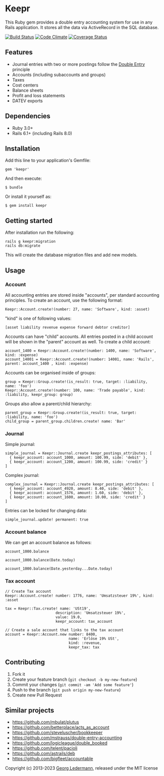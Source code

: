 # Keepr

This Ruby gem provides a double entry accounting system for use in any Rails application. It stores all the data via ActiveRecord in the SQL database.

[![Build Status](https://github.com/ledermann/keepr/workflows/Test/badge.svg?branch=master)](https://github.com/ledermann/keepr/actions)
[![Code Climate](https://codeclimate.com/github/ledermann/keepr/badges/gpa.svg)](https://codeclimate.com/github/ledermann/keepr)
[![Coverage Status](https://coveralls.io/repos/github/ledermann/keepr/badge.svg?branch=master)](https://coveralls.io/github/ledermann/keepr?branch=master)

## Features

* Journal entries with two or more postings follow the [Double Entry](https://www.accountingcoach.com/blog/what-is-the-double-entry-system) principle
* Accounts (including subaccounts and groups)
* Taxes
* Cost centers
* Balance sheets
* Profit and loss statements
* DATEV exports


## Dependencies

* Ruby 3.0+
* Rails 6.1+ (including Rails 8.0)

## Installation

Add this line to your application's Gemfile:

    gem 'keepr'

And then execute:

    $ bundle

Or install it yourself as:

    $ gem install keepr


## Getting started

After installation run the following:

	rails g keepr:migration
	rails db:migrate

This will create the database migration files and add new models.

## Usage
### Account
All accounting entries are stored inside "accounts", per standard accounting
principles. To create an account, use the following format:

	Keepr::Account.create!(number: 27, name: 'Software', kind: :asset)

"kind" is one of following values:

	[asset liability revenue expense forward debtor creditor]

Accounts can have "child" accounts. All entries posted in a child account will
be shown in the "parent" account as well. To create a child account:

	account_1400 = Keepr::Account.create!(number: 1400, name: 'Software', kind: :expense)
	account_14001 = Keepr::Account.create!(number: 14001, name: 'Rails', parent: account_1400 , kind: :expense)

Accounts can be organised inside of groups:

	group = Keepr::Group.create!(is_result: true, target: :liability, name: 'foo')
	Keepr::Account.create!(number: 100, name: 'Trade payable', kind: :liability, keepr_group: group)

Groups also allow a parent/child hierarchy:

	parent_group = Keepr::Group.create!(is_result: true, target: :liability, name: 'foo')
	child_group = parent_group.children.create! name: 'Bar'

### Journal


Simple journal:

    simple_journal = Keepr::Journal.create keepr_postings_attributes: [
      { keepr_account: account_1000, amount: 100.99, side: 'debit' },
      { keepr_account: account_1200, amount: 100.99, side: 'credit' }
    ]


Complex journal:

    complex_journal = Keepr::Journal.create keepr_postings_attributes: [
      { keepr_account: account_4920, amount: 8.40, side: 'debit' },
      { keepr_account: account_1576, amount: 1.60, side: 'debit' },
      { keepr_account: account_1600, amount: 10.00, side: 'credit' }
    ]

Entries can be locked for changing data:

	simple_journal.update! permanent: true


### Account balance
We can get an account balance as follows:

	account_1000.balance

	account_1000.balance(Date.today)

	account_1000.balance(Date.yesterday...Date.today)

### Tax account

	// Create Tax account
	Keepr::Account.create! number: 1776, name: 'Umsatzsteuer 19%', kind: :asset

	tax = Keepr::Tax.create! name: 'USt19',
	                       description: 'Umsatzsteuer 19%',
	                       value: 19.0,
	                       keepr_account: tax_account

	// Create a sale account that links to the tax account
	account = Keepr::Account.new number: 8400,
                                 name: 'Erlöse 19% USt',
                                 kind: :revenue,
                                 keepr_tax: tax




## Contributing

1. Fork it
2. Create your feature branch (`git checkout -b my-new-feature`)
3. Commit your changes (`git commit -am 'Add some feature'`)
4. Push to the branch (`git push origin my-new-feature`)
5. Create new Pull Request


## Similar projects

* https://github.com/mbulat/plutus
* https://github.com/betterplace/acts_as_account
* https://github.com/steveluscher/bookkeeper
* https://github.com/mstrauss/double-entry-accounting
* https://github.com/logicleague/double_booked
* https://github.com/telent/pacioli
* https://github.com/astrails/deb
* https://github.com/bigfleet/accountable


Copyright (c) 2013-2023 [Georg Ledermann](https://ledermann.dev), released under the MIT license

